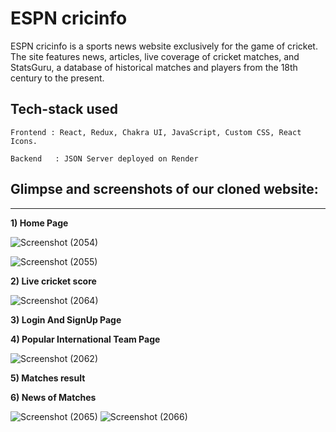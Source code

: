 <h1 fontsize="30px">ESPN cricinfo</h1>
ESPN cricinfo is a sports news website exclusively for the game of cricket. The site features news, articles, live coverage of cricket matches, and StatsGuru, a database of historical matches and players from the 18th century to the present. 


##  Tech-stack used
  
   ```
   Frontend : React, Redux, Chakra UI, JavaScript, Custom CSS, React Icons.
   
   Backend   : JSON Server deployed on Render
   ```
   
## Glimpse and screenshots of our cloned website:
  ---
  
**1) Home Page**

![Screenshot (2054)](https://user-images.githubusercontent.com/101388992/209437495-e539c56c-c759-471e-b59c-6f747f00fdf7.png)

![Screenshot (2055)](https://user-images.githubusercontent.com/101388992/209437498-7b301dce-655f-4fc0-a384-146697808e9c.png)

**2) Live cricket score**

![Screenshot (2064)](https://user-images.githubusercontent.com/101388992/209437502-7625c515-d934-47d0-9d58-0bbf1daa3d4e.png)

**3) Login And SignUp Page**

**4) Popular International Team Page**

![Screenshot (2062)](https://user-images.githubusercontent.com/101388992/209437500-034bb7d4-43bb-4d10-a10d-35e1756c837a.png)

**5) Matches result**

**6) News of Matches**
   








![Screenshot (2065)](https://user-images.githubusercontent.com/101388992/209437505-2352fa01-b018-4ad3-918f-2be31ed86816.png)
![Screenshot (2066)](https://user-images.githubusercontent.com/101388992/209437506-d49a2ae5-449b-4507-938f-79d8802f9e45.png)



